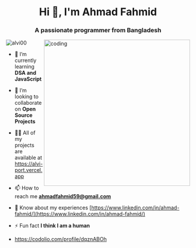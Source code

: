 <h1 align="center">Hi 👋, I'm Ahmad Fahmid</h1>
<h3 align="center">A passionate programmer from Bangladesh</h3>
<img align="right" alt="coding" width="400" src="https://user-images.githubusercontent.com/55389276/140866485-8fb1c876-9a8f-4d6a-98dc-08c4981eaf70.gif">
<p align="left"> <img src="https://komarev.com/ghpvc/?username=alvi00&label=Profile%20views&color=0e75b6&style=flat" alt="alvi00" /> </p>

- 🌱 I’m currently learning **DSA and JavaScript**

- 👯 I’m looking to collaborate on **Open Source Projects**

- 👨‍💻 All of my projects are available at https://alvi-port.vercel.app

- 📫 How to reach me **ahmadfahmid59@gmail.com**

- 📄 Know about my experiences [https://www.linkedin.com/in/ahmad-fahmid/](https://www.linkedin.com/in/ahmad-fahmid/)

- ⚡ Fun fact **I think I am a human**
- https://codolio.com/profile/dqznABOh
